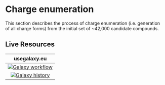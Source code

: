 # Charge enumeration

This section describes the process of charge enumeration (i.e. generation of all charge forms) from the initial set of ~42,000 candidate compounds.


## Live Resources

| usegalaxy.eu | 
|:--------:|
| [![Galaxy workflow](https://img.shields.io/static/v1?label=workflow&message=run&color=blue)](https://usegalaxy.org/u/aun1/w/covid-19-assembly) | 
| [![Galaxy history](https://img.shields.io/static/v1?label=history&message=view&color=blue)](https://usegalaxy.eu/u/sbray/w/charge-enumeration) | 
